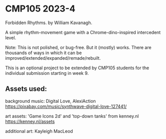 # CMP105 2023-4 

Forbidden Rhythms. 
by William Kavanagh.

A simple rhythm-movement game with a Chrome-dino-inspired intercedent level.

Note: This is not polished, or bug-free. But it (mostly) works. There are thousands of ways in which it can be improved/extended/expanded/remade/rebuilt.

This is an optional project to be extended by CMP105 students for the individual submission starting in week 9.

## Assets used:

background music: Digital Love, AlexiAction
https://pixabay.com/music/synthwave-digital-love-127441/

art assets: 'Game Icons 2d' and 'top-down tanks' from kenney.nl
https://kenney.nl/assets

additional art: Kayleigh MacLeod

